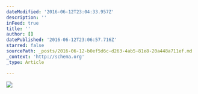 ```yaml
---
dateModified: '2016-06-12T23:04:33.957Z'
description: ''
inFeed: true
title: ''
author: []
datePublished: '2016-06-12T23:06:57.716Z'
starred: false
sourcePath: _posts/2016-06-12-b0ef5d6c-d263-4ab5-81e8-20a448a711ef.md
_context: 'http://schema.org'
_type: Article

---
```

![](https://the-grid-user-content.s3-us-west-2.amazonaws.com/3e3aab6a-93ab-4b7e-ab96-43508d65f1a3.jpg)